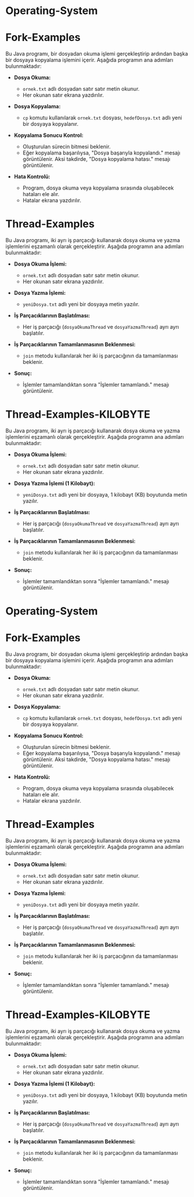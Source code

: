 # Operating-System

# Fork-Examples

Bu Java programı, bir dosyadan okuma işlemi gerçekleştirip ardından başka bir dosyaya kopyalama işlemini içerir. Aşağıda programın ana adımları bulunmaktadır:

- **Dosya Okuma:**
  - `ornek.txt` adlı dosyadan satır satır metin okunur.
  - Her okunan satır ekrana yazdırılır.

- **Dosya Kopyalama:**
  - `cp` komutu kullanılarak `ornek.txt` dosyası, `hedefDosya.txt` adlı yeni bir dosyaya kopyalanır.
  
- **Kopyalama Sonucu Kontrol:**
  - Oluşturulan sürecin bitmesi beklenir.
  - Eğer kopyalama başarılıysa, "Dosya başarıyla kopyalandı." mesajı görüntülenir. Aksi takdirde, "Dosya kopyalama hatası." mesajı görüntülenir.

- **Hata Kontrolü:**
  - Program, dosya okuma veya kopyalama sırasında oluşabilecek hataları ele alır.
  - Hatalar ekrana yazdırılır.

# Thread-Examples

Bu Java programı, iki ayrı iş parçacığı kullanarak dosya okuma ve yazma işlemlerini eşzamanlı olarak gerçekleştirir. Aşağıda programın ana adımları bulunmaktadır:

- **Dosya Okuma İşlemi:**
  - `ornek.txt` adlı dosyadan satır satır metin okunur.
  - Her okunan satır ekrana yazdırılır.

- **Dosya Yazma İşlemi:**
  - `yeniDosya.txt` adlı yeni bir dosyaya metin yazılır.

- **İş Parçacıklarının Başlatılması:**
  - Her iş parçacığı (`dosyaOkumaThread` ve `dosyaYazmaThread`) ayrı ayrı başlatılır.

- **İş Parçacıklarının Tamamlanmasının Beklenmesi:**
  - `join` metodu kullanılarak her iki iş parçacığının da tamamlanması beklenir.

- **Sonuç:**
  - İşlemler tamamlandıktan sonra "İşlemler tamamlandı." mesajı görüntülenir.

# Thread-Examples-KILOBYTE

Bu Java programı, iki ayrı iş parçacığı kullanarak dosya okuma ve yazma işlemlerini eşzamanlı olarak gerçekleştirir. Aşağıda programın ana adımları bulunmaktadır:

- **Dosya Okuma İşlemi:**
  - `ornek.txt` adlı dosyadan satır satır metin okunur.
  - Her okunan satır ekrana yazdırılır.

- **Dosya Yazma İşlemi (1 Kilobayt):**
  - `yeniDosya.txt` adlı yeni bir dosyaya, 1 kilobayt (KB) boyutunda metin yazılır.

- **İş Parçacıklarının Başlatılması:**
  - Her iş parçacığı (`dosyaOkumaThread` ve `dosyaYazmaThread`) ayrı ayrı başlatılır.

- **İş Parçacıklarının Tamamlanmasının Beklenmesi:**
  - `join` metodu kullanılarak her iki iş parçacığının da tamamlanması beklenir.

- **Sonuç:**
  - İşlemler tamamlandıktan sonra "İşlemler tamamlandı." mesajı görüntülenir.

# Operating-System

# Fork-Examples

Bu Java programı, bir dosyadan okuma işlemi gerçekleştirip ardından başka bir dosyaya kopyalama işlemini içerir. Aşağıda programın ana adımları bulunmaktadır:

- **Dosya Okuma:**
  - `ornek.txt` adlı dosyadan satır satır metin okunur.
  - Her okunan satır ekrana yazdırılır.

- **Dosya Kopyalama:**
  - `cp` komutu kullanılarak `ornek.txt` dosyası, `hedefDosya.txt` adlı yeni bir dosyaya kopyalanır.
  
- **Kopyalama Sonucu Kontrol:**
  - Oluşturulan sürecin bitmesi beklenir.
  - Eğer kopyalama başarılıysa, "Dosya başarıyla kopyalandı." mesajı görüntülenir. Aksi takdirde, "Dosya kopyalama hatası." mesajı görüntülenir.

- **Hata Kontrolü:**
  - Program, dosya okuma veya kopyalama sırasında oluşabilecek hataları ele alır.
  - Hatalar ekrana yazdırılır.

# Thread-Examples

Bu Java programı, iki ayrı iş parçacığı kullanarak dosya okuma ve yazma işlemlerini eşzamanlı olarak gerçekleştirir. Aşağıda programın ana adımları bulunmaktadır:

- **Dosya Okuma İşlemi:**
  - `ornek.txt` adlı dosyadan satır satır metin okunur.
  - Her okunan satır ekrana yazdırılır.

- **Dosya Yazma İşlemi:**
  - `yeniDosya.txt` adlı yeni bir dosyaya metin yazılır.

- **İş Parçacıklarının Başlatılması:**
  - Her iş parçacığı (`dosyaOkumaThread` ve `dosyaYazmaThread`) ayrı ayrı başlatılır.

- **İş Parçacıklarının Tamamlanmasının Beklenmesi:**
  - `join` metodu kullanılarak her iki iş parçacığının da tamamlanması beklenir.

- **Sonuç:**
  - İşlemler tamamlandıktan sonra "İşlemler tamamlandı." mesajı görüntülenir.

# Thread-Examples-KILOBYTE

Bu Java programı, iki ayrı iş parçacığı kullanarak dosya okuma ve yazma işlemlerini eşzamanlı olarak gerçekleştirir. Aşağıda programın ana adımları bulunmaktadır:

- **Dosya Okuma İşlemi:**
  - `ornek.txt` adlı dosyadan satır satır metin okunur.
  - Her okunan satır ekrana yazdırılır.

- **Dosya Yazma İşlemi (1 Kilobayt):**
  - `yeniDosya.txt` adlı yeni bir dosyaya, 1 kilobayt (KB) boyutunda metin yazılır.

- **İş Parçacıklarının Başlatılması:**
  - Her iş parçacığı (`dosyaOkumaThread` ve `dosyaYazmaThread`) ayrı ayrı başlatılır.

- **İş Parçacıklarının Tamamlanmasının Beklenmesi:**
  - `join` metodu kullanılarak her iki iş parçacığının da tamamlanması beklenir.

- **Sonuç:**
  - İşlemler tamamlandıktan sonra "İşlemler tamamlandı." mesajı görüntülenir.


